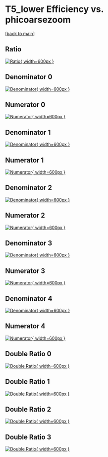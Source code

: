 # T5_lower Efficiency vs. phicoarsezoom

[[back to main](./)]



## Ratio

[![Ratio](../mtv/var/T5_lower_xtr_11_-1_eff_phicoarsezoom.png){ width=600px }](../mtv/var/T5_lower_xtr_11_-1_eff_phicoarsezoom.pdf)

## Denominator 0

[![Denominator](../mtv/den/T5_lower_xtr_11_-1_eff_phicoarsezoom_den0.png){ width=600px }](../mtv/den/T5_lower_xtr_11_-1_eff_phicoarsezoom_den0.pdf)

## Numerator 0

[![Numerator](../mtv/num/T5_lower_xtr_11_-1_eff_phicoarsezoom_num0.png){ width=600px }](../mtv/num/T5_lower_xtr_11_-1_eff_phicoarsezoom_num0.pdf)

## Denominator 1

[![Denominator](../mtv/den/T5_lower_xtr_11_-1_eff_phicoarsezoom_den1.png){ width=600px }](../mtv/den/T5_lower_xtr_11_-1_eff_phicoarsezoom_den1.pdf)

## Numerator 1

[![Numerator](../mtv/num/T5_lower_xtr_11_-1_eff_phicoarsezoom_num1.png){ width=600px }](../mtv/num/T5_lower_xtr_11_-1_eff_phicoarsezoom_num1.pdf)

## Denominator 2

[![Denominator](../mtv/den/T5_lower_xtr_11_-1_eff_phicoarsezoom_den2.png){ width=600px }](../mtv/den/T5_lower_xtr_11_-1_eff_phicoarsezoom_den2.pdf)

## Numerator 2

[![Numerator](../mtv/num/T5_lower_xtr_11_-1_eff_phicoarsezoom_num2.png){ width=600px }](../mtv/num/T5_lower_xtr_11_-1_eff_phicoarsezoom_num2.pdf)

## Denominator 3

[![Denominator](../mtv/den/T5_lower_xtr_11_-1_eff_phicoarsezoom_den3.png){ width=600px }](../mtv/den/T5_lower_xtr_11_-1_eff_phicoarsezoom_den3.pdf)

## Numerator 3

[![Numerator](../mtv/num/T5_lower_xtr_11_-1_eff_phicoarsezoom_num3.png){ width=600px }](../mtv/num/T5_lower_xtr_11_-1_eff_phicoarsezoom_num3.pdf)

## Denominator 4

[![Denominator](../mtv/den/T5_lower_xtr_11_-1_eff_phicoarsezoom_den4.png){ width=600px }](../mtv/den/T5_lower_xtr_11_-1_eff_phicoarsezoom_den4.pdf)

## Numerator 4

[![Numerator](../mtv/num/T5_lower_xtr_11_-1_eff_phicoarsezoom_num4.png){ width=600px }](../mtv/num/T5_lower_xtr_11_-1_eff_phicoarsezoom_num4.pdf)

## Double Ratio 0

[![Double Ratio](../mtv/ratio/T5_lower_xtr_11_-1_eff_phicoarsezoom_ratio0.png){ width=600px }](../mtv/ratio/T5_lower_xtr_11_-1_eff_phicoarsezoom_ratio0.pdf)

## Double Ratio 1

[![Double Ratio](../mtv/ratio/T5_lower_xtr_11_-1_eff_phicoarsezoom_ratio1.png){ width=600px }](../mtv/ratio/T5_lower_xtr_11_-1_eff_phicoarsezoom_ratio1.pdf)

## Double Ratio 2

[![Double Ratio](../mtv/ratio/T5_lower_xtr_11_-1_eff_phicoarsezoom_ratio2.png){ width=600px }](../mtv/ratio/T5_lower_xtr_11_-1_eff_phicoarsezoom_ratio2.pdf)

## Double Ratio 3

[![Double Ratio](../mtv/ratio/T5_lower_xtr_11_-1_eff_phicoarsezoom_ratio3.png){ width=600px }](../mtv/ratio/T5_lower_xtr_11_-1_eff_phicoarsezoom_ratio3.pdf)

